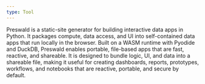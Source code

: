 ```yaml
---
type: Tool
---
```


Preswald is a static-site generator for building interactive data apps in Python. It packages compute, data access, and UI into self-contained data apps that run locally in the browser. Built on a WASM runtime with Pyodide and DuckDB, Preswald enables portable, file-based apps that are fast, reactive, and shareable. It is designed to bundle logic, UI, and data into a shareable file, making it useful for creating dashboards, reports, prototypes, workflows, and notebooks that are reactive, portable, and secure by default.